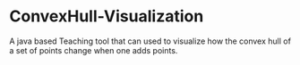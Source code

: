 # ConvexHull-Visualization
A java based Teaching tool  that can used to visualize how the convex hull of a set of points change when one adds points.
